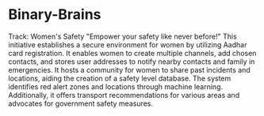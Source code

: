 # Binary-Brains
Track: Women's Safety
"Empower your safety like never before!"
This initiative establishes a secure environment for women by utilizing Aadhar card registration. It enables women to create multiple channels, add chosen contacts, and stores user addresses to notify nearby contacts and family in emergencies. It hosts a community for women to share past incidents and locations, aiding the creation of a safety level database. The system identifies red alert zones and locations through machine learning. Additionally, it offers transport recommendations for various areas and advocates for government safety measures.
